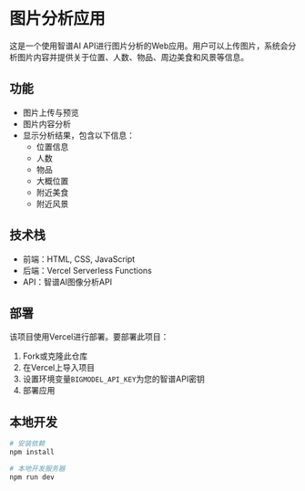 # 图片分析应用

这是一个使用智谱AI API进行图片分析的Web应用。用户可以上传图片，系统会分析图片内容并提供关于位置、人数、物品、周边美食和风景等信息。

## 功能

- 图片上传与预览
- 图片内容分析
- 显示分析结果，包含以下信息：
  - 位置信息
  - 人数
  - 物品
  - 大概位置
  - 附近美食
  - 附近风景

## 技术栈

- 前端：HTML, CSS, JavaScript
- 后端：Vercel Serverless Functions
- API：智谱AI图像分析API

## 部署

该项目使用Vercel进行部署。要部署此项目：

1. Fork或克隆此仓库
2. 在Vercel上导入项目
3. 设置环境变量`BIGMODEL_API_KEY`为您的智谱API密钥
4. 部署应用

## 本地开发

```bash
# 安装依赖
npm install

# 本地开发服务器
npm run dev
